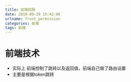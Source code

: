 ```yaml
---
title: 前端权限
date: 2018-09-20 15:42:06
urlname: front_permission
categories: 前端
tags: 前端
---
```


# 前端技术
* 实际上 前端控制了跳转以及返回值，前端自己做了路由设置
* 主要是根据token跳转
<!--more-->